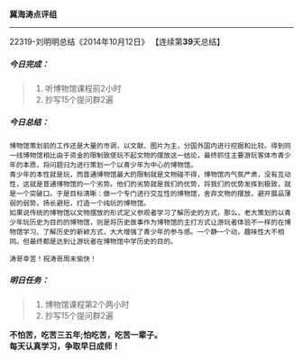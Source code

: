 **冀海涛点评组**

------

22319-刘明明总结《2014年10月12日》
【连续第**39**天总结】

##### __今日完成：__
>1. 听博物馆课程前2小时
>2. 抄写15个提问群2遍

##### __今日总结：__
    博物馆策划前的工作还是大量的市调，以文献、图片为主，分国外国内进行挖掘和比较。得到同一线博物馆相比由于资金的限制致使玩不起文物的摆放这一结论，最终抓住主要游玩客体市青少年的本质，将问题归为进行策划一个以青少年为中心的博物馆。
    青少年的本性就是玩，而普通博物馆最大的限制就是文物碰不得，博物馆内气氛严肃，没有互动性，这就是普通博物馆的一个劣势。他们的劣势就是我们的优势，将我们的优势发挥到极致，就是一个突破口。于是目标清晰：做一个专门进行交互性的博物馆，舍弃文物的摆放，避开展品薄弱的弱势，扬长避短，打造一个纯玩的博物馆。
    如果说传统的博物馆以文物摆放的形式定义参观者学习了解历史的方式，那么，老大策划的以青少年玩历史为目的的博物馆，则是将历史故事作为博物馆的主打方式让游玩者体验不一样的在博物馆学习、了解历史的新颖方式，大大增强了青少年的参与感。一个静一个动，趣味性大不相同。但最终都是达到让游玩者在博物馆中学历史的目的。
    
    涛哥幸苦！祝涛哥周末愉快！
##### __明日任务：__
>1. 博物馆课程第2个两小时
>2. 抄写15个提问群2遍

**不怕苦，吃苦三五年;怕吃苦，吃苦一辈子。**  
**每天认真学习，争取早日成师！**